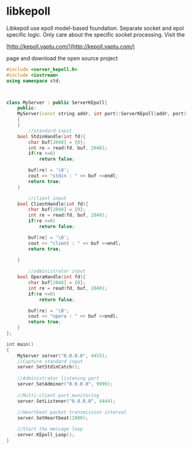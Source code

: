 # libkepoll
Libkepoll use epoll model-based foundation. Separate socket and epol specific logic. Only care about the specific socket processing.
Visit the 

[http://kepoll.vaptu.com/](http://kepoll.vaptu.com/) 

page and download the open source project
```c++
#include <server_kepoll.h>
#include <iostream>
using namespace std;



class MyServer : public ServerKEpoll{
	public:
	MyServer(const string addr, int port):ServerKEpoll(addr, port)
	{
	}
		//standard input 
	bool StdinHandle(int fd){
		char buf[2048] = {0};
		int re = read(fd, buf, 2048);
		if(re <=0)
			return false;

		buf[re] = '\0';
		cout << "stdin : " << buf <<endl;
		return true;
	}

		//client input 
	bool ClientHandle(int fd){
		char buf[2048] = {0};
		int re = read(fd, buf, 2048);
		if(re <=0)
			return false;

		buf[re] = '\0';
		cout << "client : " << buf <<endl;
		return true;

	}
		
        //administrator input
	bool OperaHandle(int fd){
		char buf[2048] = {0};
		int re = read(fd, buf, 2048);
		if(re <=0)
			return false;

		buf[re] = '\0';
		cout << "opera : " << buf <<endl;
		return true;
	}
};

int main()
{
	MyServer server("0.0.0.0", 4455);
    //Capture standard input
	server.SetStdinCatch();
    
    //Administrator listening port
	server.SetAdminer("0.0.0.0", 9999);
    
    //Multi-client port monitoring
	server.SetListener("0.0.0.0", 4444);
    
    //Heartbeat packet transmission interval
	server.SetHeartbeat(1000);

	//Start the message loop
	server.KEpoll_Loop();
}

```
